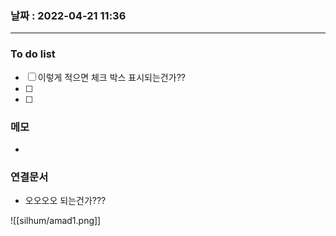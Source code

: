 ### 날짜 : 2022-04-21 11:36
---
### To do list
- [ ] 이렇게 적으면 체크 박스 표시되는건가??
- [ ] 
- [ ] 

### 메모
- 

### 연결문서


- 오오오오 되는건가???

![[silhum/amad1.png]]